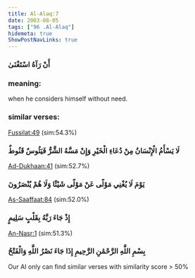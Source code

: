 ```yaml
---
title: Al-Alaq:7
date: 2003-08-05
tags: ["96 .Al-Alaq"]
hidemeta: true 
ShowPostNavLinks: true 
---
```

### أَنْ رَآهُ اسْتَغْنَىٰ
### meaning: 
when he considers himself without need.
### similar verses: 

[Fussilat:49](/41/49) (sim:54.3%)

### لَا يَسْأَمُ الْإِنْسَانُ مِنْ دُعَاءِ الْخَيْرِ وَإِنْ مَسَّهُ الشَّرُّ فَيَئُوسٌ قَنُوطٌ

[Ad-Dukhaan:41](/44/41) (sim:52.7%)

### يَوْمَ لَا يُغْنِي مَوْلًى عَنْ مَوْلًى شَيْئًا وَلَا هُمْ يُنْصَرُونَ

[As-Saaffaat:84](/37/84) (sim:52.0%)

### إِذْ جَاءَ رَبَّهُ بِقَلْبٍ سَلِيمٍ

[An-Nasr:1](/110/1) (sim:51.3%)

### بِسْمِ اللَّهِ الرَّحْمَٰنِ الرَّحِيمِ إِذَا جَاءَ نَصْرُ اللَّهِ وَالْفَتْحُ

Our AI only can find similar verses with similarity score > 50% 

